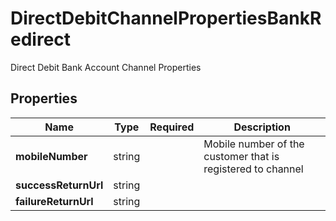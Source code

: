# DirectDebitChannelPropertiesBankRedirect

Direct Debit Bank Account Channel Properties

## Properties

Name | Type | Required | Description
------------ | ------------- | ------------- | -------------
**mobileNumber** | string |  | Mobile number of the customer that is registered to channel
**successReturnUrl** | string |  | 
**failureReturnUrl** | string |  | 


